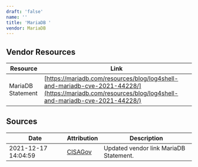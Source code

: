 ```yaml
---
draft: 'false'
name: ''
title: 'MariaDB '
vendor: MariaDB
---
```


## Vendor Resources
| Resource | Link |
| --- | --- |
| MariaDB Statement | [https://mariadb.com/resources/blog/log4shell-and-mariadb-cve-2021-44228/](https://mariadb.com/resources/blog/log4shell-and-mariadb-cve-2021-44228/) |



## Sources
| Date | Attribution | Description |
| --- | --- | --- |
| 2021-12-17 14:04:59 | [CISAGov](https://raw.githubusercontent.com/cisagov/log4j-affected-db/develop/README.md) | Updated vendor link MariaDB Statement.  |
